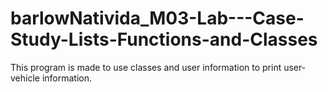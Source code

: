 # barlowNativida_M03-Lab---Case-Study-Lists-Functions-and-Classes
This program is made to use classes and user information to print user-vehicle information.
